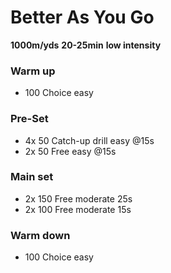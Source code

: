 # Better As You Go

**1000m/yds**
**20-25min** 
**low intensity**

### Warm up

- 100 Choice easy

### Pre-Set

- 4x 50 Catch-up drill easy @15s
- 2x 50 Free easy @15s

### Main set

- 2x 150 Free moderate 25s
- 2x 100 Free moderate 15s

### Warm down

- 100 Choice easy
